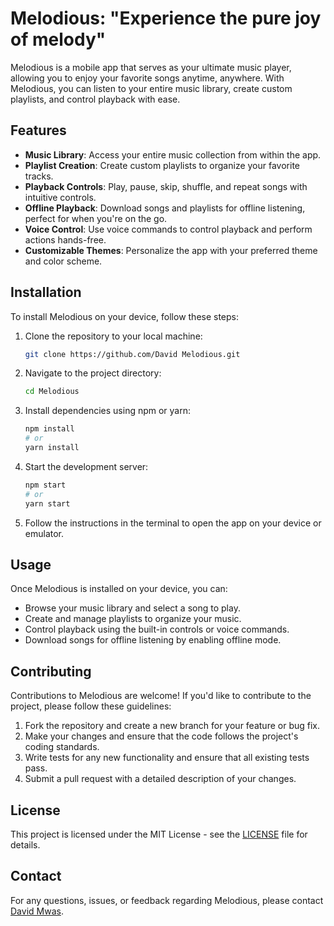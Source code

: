 # Melodious: "Experience the pure joy of melody"

Melodious is a mobile app that serves as your ultimate music player, allowing you to enjoy your favorite songs anytime, anywhere. With Melodious, you can listen to your entire music library, create custom playlists, and control playback with ease.

## Features

- **Music Library**: Access your entire music collection from within the app.
- **Playlist Creation**: Create custom playlists to organize your favorite tracks.
- **Playback Controls**: Play, pause, skip, shuffle, and repeat songs with intuitive controls.
- **Offline Playback**: Download songs and playlists for offline listening, perfect for when you're on the go.
- **Voice Control**: Use voice commands to control playback and perform actions hands-free.
- **Customizable Themes**: Personalize the app with your preferred theme and color scheme.

## Installation

To install Melodious on your device, follow these steps:

1. Clone the repository to your local machine:

   ```bash
   git clone https://github.com/David Melodious.git
   ```

2. Navigate to the project directory:

   ```bash
   cd Melodious
   ```

3. Install dependencies using npm or yarn:

   ```bash
   npm install
   # or
   yarn install
   ```

4. Start the development server:

   ```bash
   npm start
   # or
   yarn start
   ```

5. Follow the instructions in the terminal to open the app on your device or emulator.

## Usage

Once Melodious is installed on your device, you can:

- Browse your music library and select a song to play.
- Create and manage playlists to organize your music.
- Control playback using the built-in controls or voice commands.
- Download songs for offline listening by enabling offline mode.

## Contributing

Contributions to Melodious are welcome! If you'd like to contribute to the project, please follow these guidelines:

1. Fork the repository and create a new branch for your feature or bug fix.
2. Make your changes and ensure that the code follows the project's coding standards.
3. Write tests for any new functionality and ensure that all existing tests pass.
4. Submit a pull request with a detailed description of your changes.

## License

This project is licensed under the MIT License - see the [LICENSE](LICENSE) file for details.

## Contact

For any questions, issues, or feedback regarding Melodious, please contact [David Mwas](mailto:dmwas704@gmail.com).
